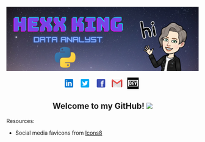 
<!--
**HexxKing/HexxKing** is a ✨ _special_ ✨ repository because its `README.md` (this file) appears on your GitHub profile.

Here are some ideas to get you started:

- name/ job title / personal titles
- 🔭 I’m currently working on ...
- 🌱 I’m currently learning ...
- 👯 I’m looking to collaborate on ...
- 🤔 I’m looking for help with ...
- 💬 Ask me about ...
- 📫 How to reach me: ...
  - contact info
  - linkedIn, twitter, dev.to, ect...
- 😄 Pronouns: ...
- What Im working on
- Events Im attending
- my fav spotify playlist right now
- ⚡ Fun fact: ...

-->

<!-- ======Header============================= -->
![header img here](./images/header.png)


<p align="center">
<!-- I have a theory that GitHub does not support the ability to open a link in a new tab. I could only find evidence that it is not possible. -->
<a href="https://www.linkedin.com/in/hexx-king/" target="_blank" rel="noopener noreferrer"><img height="30" src="./images/linkedin.png"></a>&nbsp;&nbsp;
<a href="https://twitter.com/hexx_king" target="_blank" rel="noopener noreferrer"><img height="30" src="./images/twitter.png"></a>&nbsp;&nbsp;
<a href="https://www.facebook.com/hexxking13/" target="_blank" rel="noopener noreferrer"><img height="30" src="./images/facebook.png"></a>&nbsp;&nbsp;
<a href="mailto:hexxking13@gmail.com" target="_blank" rel="noopener noreferrer"><img height="30" src="./images/gmail.png"></a>&nbsp;&nbsp;
<a href="https://dev.to/hexxking" target="_blank" rel="noopener noreferrer"><img height="30" src="./images/dev.png"></a>&nbsp;&nbsp;
</p>

<h2 align="center">Welcome to my GitHub! <img src="https://raw.githubusercontent.com/MartinHeinz/MartinHeinz/master/wave.gif" width="30px"></h2>


<!-- ======FOOTER============================= -->
<footer>
Resources:

- Social media favicons from <a href="https://icons8.com">Icons8</a>
</footer>